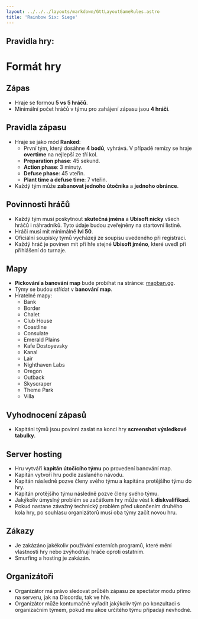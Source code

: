 ```yaml
---
layout: ../../../layouts/markdown/GttLayoutGameRules.astro
title: 'Rainbow Six: Siege'
---
```

## Pravidla hry:
# Formát hry

## Zápas

- Hraje se formou **5 vs 5 hráčů**.
- Minimální počet hráčů v týmu pro zahájení zápasu jsou **4 hráči**.

## Pravidla zápasu

- Hraje se jako mód **Ranked**:
    - První tým, který dosáhne **4 bodů**, vyhrává. V případě remízy se hraje **overtime** na nejlepší ze tří kol.
    - **Preparation phase**: 45 sekund.
    - **Action phase**: 3 minuty.
    - **Defuse phase**: 45 vteřin.
    - **Plant time a defuse time**: 7 vteřin.
- Každý tým může **zabanovat jednoho útočníka** a **jednoho obránce**.

## Povinnosti hráčů

- Každý tým musí poskytnout **skutečná jména** a **Ubisoft nicky** všech hráčů i náhradníků. Tyto údaje budou zveřejněny na startovní listině.
- Hráči musí mít minimálně **lvl 50**.
- Oficiální soupisky týmů vycházejí ze soupisu uvedeného při registraci.
- Každý hráč je povinen mít při hře stejné **Ubisoft jméno**, které uvedl při přihlášení do turnaje.

## Mapy

- **Pickování a banování map** bude probíhat na stránce: [mapban.gg](https://www.mapban.gg/en/ban/r6s/ranked).
- Týmy se budou střídat v **banování map**.
- Hratelné mapy:
    - Bank
    - Border
    - Chalet
    - Club House
    - Coastline
    - Consulate
    - Emerald Plains
    - Kafe Dostoyevsky
    - Kanal
    - Lair
    - Nighthaven Labs
    - Oregon
    - Outback
    - Skyscraper
    - Theme Park
    - Villa

## Vyhodnocení zápasů

- Kapitáni týmů jsou povinni zaslat na konci hry **screenshot výsledkové tabulky**.

## Server hosting

- Hru vytváří **kapitán útočícího týmu** po provedení banování map.
- Kapitán vytvoří hru podle zaslaného návodu.
- Kapitán následně pozve členy svého týmu a kapitána protějšího týmu do hry.
- Kapitán protějšího týmu následně pozve členy svého týmu.
- Jakýkoliv úmyslný problém se začátkem hry může vést k **diskvalifikaci**.
- Pokud nastane závažný technický problém před ukončením druhého kola hry, po souhlasu organizátorů musí oba týmy začít novou hru.

## Zákazy

- Je zakázáno jakékoliv používání externích programů, které mění vlastnosti hry nebo zvýhodňují hráče oproti ostatním.
- Smurfing a hosting je zakázán.

## Organizátoři

- Organizátor má právo sledovat průběh zápasu ze spectator modu přímo na serveru, jak na Discordu, tak ve hře.
- Organizátor může kontumačně vyřadit jakýkoliv tým po konzultaci s organizačním týmem, pokud mu akce určitého týmu připadají nevhodné.
